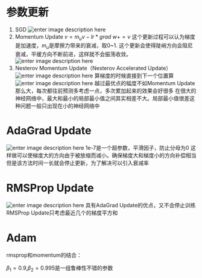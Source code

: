 # 参数更新
1. SGD
![enter image description here](https://lh3.googleusercontent.com/T3s80zaaw2El9QaKH_NO2Uw0OWnRQ0GyVzp3NV-k02qUllNdF7jwrj7YwEHxXlyUBhAvvcSggL9b)
2. Momentum Update
$v=m_uv-lr*grad$
$w+=v$
这个更新过程可以认为梯度是加速度，$m_u$是摩擦力带来的衰减，取0~1.
这个更新会使得陡峭方向会阻尼衰减，平缓方向不断前进，这样就不会振荡收敛。
![enter image description here](https://lh3.googleusercontent.com/rTxH6dzSQavHOqCoptHfzN9qJpE3NkClp5oiWZDcPuJI8G5T3-5BXW_z08byXu7fmrhzRC-lwSCc)
3. Nesterov Momentum Update（Nesterov Accelerated Update）
![enter image description here](https://lh3.googleusercontent.com/aTYeUwi5asHFkrI2qns-yyNGnJCOcD6cXDBI3UqwbnPK4mfnSn7CPTiLNR08coa6PqYpNf6I8X7V)
算梯度的时候直接到下一个位置算
![enter image description here](https://lh3.googleusercontent.com/6fvYdN_jwtRZ4YD0A0-oBBR2hifcqJMMwcbaIcZ-4NJ3Xv3UuU6IJaPhNk6jS0xQXmWgBH5F9LEm)
越过最优点的幅度不如Momentum Update那么大，每次都往前预测多考虑一点，多次累加起来的效果会好很多
在很大的神经网络中，最大和最小的局部最小值之间其实相差不大。局部最小值很差这种问题一般只出现在小的神经网络中

# AdaGrad Update
![enter image description here](https://lh3.googleusercontent.com/IdpoPmelNjr3ZwXu_iUhN1h_YGM-hxeLn3lZrw8WwtlvUuzJhpurRGjvW0TTQv0nNTeQNMd8hAxg)
1e-7是一个超参数，平滑因子，防止分母为0
这样做可以使梯度大的方向由于被放缩而减小。确保梯度大和梯度小的方向补偿相当
但是该方法时间一长就会停止更新，为了解决可以引入衰减率

# RMSProp Update
![enter image description here](https://lh3.googleusercontent.com/tN4vFsgluaYAnF_oJ7IagJ--sSKO5ksR2XOS20MdOUw1RM4f7UGYs2jKGqZsoAF6w-hUACW6xNfQ)
具有AdaGrad Update的优点，又不会停止训练
RMSProp Update只考虑最近几个的梯度平方和

# Adam
rmsprop和momentum的结合：

$\beta_1=0.9$,$\beta_2=0.995$是一组鲁棒性不错的参数
<!--stackedit_data:
eyJoaXN0b3J5IjpbLTExNTY2NTg1NDgsNjU4MDIxMzY0LDY2MT
EwNTE1NCwtMjA5OTEwOTA4MCwtNzM5OTk2ODAzLDY1NTExOTQx
MywtMTQzMTkxMzQ4NywxNjk2OTcxNTM4XX0=
-->